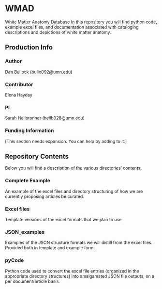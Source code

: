 # WMAD
White Matter Anatomy Database
In this repository you will find python code, example excel files, and documentation associated with cataloging descriptions and depictions of white matter anatomy.  

## Production Info

### Author
[Dan Bullock](https://github.com/DanNBullock/) (bullo092@umn.edu)

### Contributor

Elena Hayday

### PI
[Sarah Heilbronner](https://med.umn.edu/bio/department-of-neuroscience/sarah-heilbronner) (heilb028@umn.edu)

### Funding Information
[This section needs expansion. You can help by adding to it.]

## Repository Contents
Below you will find a description of the various directories’ contents.

### Complete Example
An example of the excel files and directory structuring of how we are currently proposing articles be curated.

### Excel files
Template versions of the excel formats that we plan to use

### JSON_examples
Examples of the JSON structure formats we will distill from the excel files.  Provided both in template and example form.

### pyCode
Python code used to convert the excel file entries (organized in the appropriate directory structures) into amalgamated JSON file outputs, on a per document/article basis.

